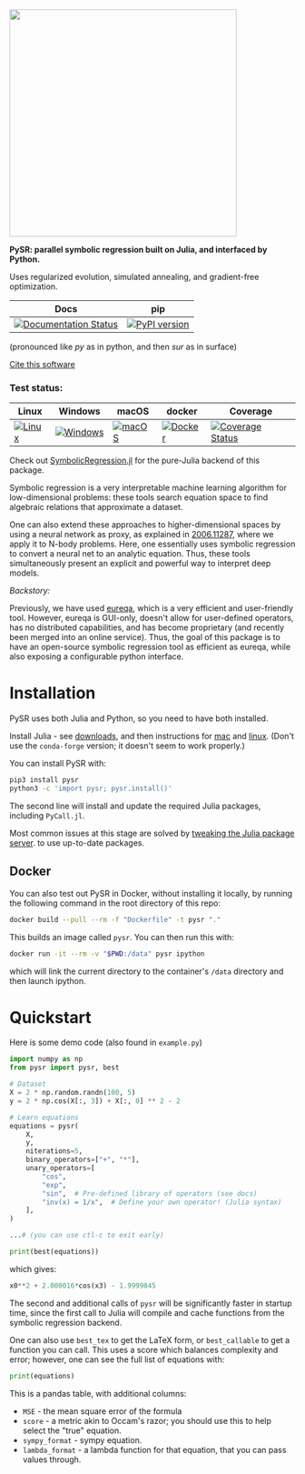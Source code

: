 [//]: # (Logo:)

<img src="https://raw.githubusercontent.com/MilesCranmer/PySR/master/pysr_logo.svg" width="400" />

**PySR: parallel symbolic regression built on Julia, and interfaced by Python.**

Uses regularized evolution, simulated annealing, and gradient-free optimization.

| **Docs** | **pip** |
|---|---|
|[![Documentation Status](https://readthedocs.org/projects/pysr/badge/?version=latest)](https://pysr.readthedocs.io/en/latest/?badge=latest)|[![PyPI version](https://badge.fury.io/py/pysr.svg)](https://badge.fury.io/py/pysr)|

(pronounced like *py* as in python, and then *sur* as in surface)

[Cite this software](https://github.com/MilesCranmer/PySR/blob/master/CITATION.md)


### Test status:
| **Linux** | **Windows** | **macOS** | **docker** | **Coverage** | 
|---|---|---|---|---|
|[![Linux](https://github.com/MilesCranmer/PySR/actions/workflows/CI.yml/badge.svg)](https://github.com/MilesCranmer/PySR/actions/workflows/CI.yml)|[![Windows](https://github.com/MilesCranmer/PySR/actions/workflows/CI_Windows.yml/badge.svg)](https://github.com/MilesCranmer/PySR/actions/workflows/CI_Windows.yml)|[![macOS](https://github.com/MilesCranmer/PySR/actions/workflows/CI_mac.yml/badge.svg)](https://github.com/MilesCranmer/PySR/actions/workflows/CI_mac.yml)|[![Docker](https://github.com/MilesCranmer/PySR/actions/workflows/CI_docker.yml/badge.svg)](https://github.com/MilesCranmer/PySR/actions/workflows/CI_docker.yml)|[![Coverage Status](https://coveralls.io/repos/github/MilesCranmer/PySR/badge.svg?branch=master&service=github)](https://coveralls.io/github/MilesCranmer/PySR)|


Check out [SymbolicRegression.jl](https://github.com/MilesCranmer/SymbolicRegression.jl) for
the pure-Julia backend of this package.

Symbolic regression is a very interpretable machine learning algorithm
for low-dimensional problems: these tools search equation space
to find algebraic relations that approximate a dataset.

One can also
extend these approaches to higher-dimensional
spaces by using a neural network as proxy, as explained in 
[2006.11287](https://arxiv.org/abs/2006.11287), where we apply
it to N-body problems. Here, one essentially uses
symbolic regression to convert a neural net
to an analytic equation. Thus, these tools simultaneously present
an explicit and powerful way to interpret deep models.


*Backstory:*

Previously, we have used
[eureqa](https://www.creativemachineslab.com/eureqa.html),
which is a very efficient and user-friendly tool. However,
eureqa is GUI-only, doesn't allow for user-defined
operators, has no distributed capabilities,
and has become proprietary (and recently been merged into an online
service). Thus, the goal
of this package is to have an open-source symbolic regression tool
as efficient as eureqa, while also exposing a configurable
python interface.


# Installation
PySR uses both Julia and Python, so you need to have both installed.

Install Julia - see [downloads](https://julialang.org/downloads/), and
then instructions for [mac](https://julialang.org/downloads/platform/#macos)
and [linux](https://julialang.org/downloads/platform/#linux_and_freebsd).
(Don't use the `conda-forge` version; it doesn't seem to work properly.)

You can install PySR with:
```bash
pip3 install pysr
python3 -c 'import pysr; pysr.install()'
```
The second line will install and update the required Julia packages, including
`PyCall.jl`.


Most common issues at this stage are solved
by [tweaking the Julia package server](https://github.com/MilesCranmer/PySR/issues/27).
to use up-to-date packages.

## Docker

You can also test out PySR in Docker, without
installing it locally, by running the following command in
the root directory of this repo:
```bash
docker build --pull --rm -f "Dockerfile" -t pysr "."
```
This builds an image called `pysr`. You can then run this with:
```bash
docker run -it --rm -v "$PWD:/data" pysr ipython
```
which will link the current directory to the container's `/data` directory
and then launch ipython.

# Quickstart

Here is some demo code (also found in `example.py`)
```python
import numpy as np
from pysr import pysr, best

# Dataset
X = 2 * np.random.randn(100, 5)
y = 2 * np.cos(X[:, 3]) + X[:, 0] ** 2 - 2

# Learn equations
equations = pysr(
    X,
    y,
    niterations=5,
    binary_operators=["+", "*"],
    unary_operators=[
        "cos",
        "exp",
        "sin",  # Pre-defined library of operators (see docs)
        "inv(x) = 1/x",  # Define your own operator! (Julia syntax)
    ],
)

...# (you can use ctl-c to exit early)

print(best(equations))
```

which gives:

```python
x0**2 + 2.000016*cos(x3) - 1.9999845
```

The second and additional calls of `pysr` will be significantly
faster in startup time, since the first call to Julia will compile
and cache functions from the symbolic regression backend.

One can also use `best_tex` to get the LaTeX form,
or `best_callable` to get a function you can call.
This uses a score which balances complexity and error;
however, one can see the full list of equations with:
```python
print(equations)
```
This is a pandas table, with additional columns:

- `MSE` - the mean square error of the formula
- `score` - a metric akin to Occam's razor; you should use this to help select the "true" equation.
- `sympy_format` - sympy equation.
- `lambda_format` - a lambda function for that equation, that you can pass values through.
